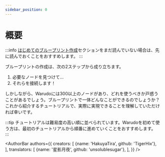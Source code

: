 ```yaml
---
sidebar_position: 0
---
```


# 概要

:::info
[はじめてのブループリント作成](../understanding-blueprints.md)セクションをまだ読んでいない場合は、先に読んでおくことをおすすめします。
:::

ブループリントの作成は、次の2ステップから成り立ちます。

1. 必要なノードを見つけて...
2. それらを接続します！

しかしながら、Warudoには300以上のノードがあり、どれを使うべきか戸惑うことがあるでしょう。ブループリントで一体どんなことができるのでしょうか？これから紹介するチュートリアルで、実際に実現できることを理解していただければ幸いです。

:::tip
チュートリアルは難易度の高い順に並べられています。Warudoを初めて使う方は、最初のチュートリアルから順番に進めていくことをおすすめします。
:::

<AuthorBar authors={{
  creators: [
    {name: 'HakuyaTira', github: 'TigerHix'},
  ],
  translators: [
    {name: '星影月夜', github: 'unsolublesugar'},
  ],
}} />
